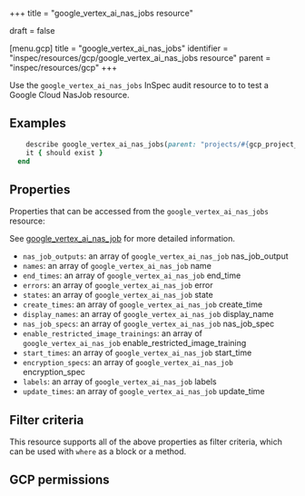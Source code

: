 +++
title = "google_vertex_ai_nas_jobs resource"

draft = false


[menu.gcp]
title = "google_vertex_ai_nas_jobs"
identifier = "inspec/resources/gcp/google_vertex_ai_nas_jobs resource"
parent = "inspec/resources/gcp"
+++

Use the `google_vertex_ai_nas_jobs` InSpec audit resource to to test a Google Cloud NasJob resource.

## Examples

```ruby
    describe google_vertex_ai_nas_jobs(parent: "projects/#{gcp_project_id}/locations/#{nas_job['region']}", region: ' value_region') do
    it { should exist }
  end
```

## Properties

Properties that can be accessed from the `google_vertex_ai_nas_jobs` resource:

See [google_vertex_ai_nas_job](google_vertex_ai_nas_job) for more detailed information.

  * `nas_job_outputs`: an array of `google_vertex_ai_nas_job` nas_job_output
  * `names`: an array of `google_vertex_ai_nas_job` name
  * `end_times`: an array of `google_vertex_ai_nas_job` end_time
  * `errors`: an array of `google_vertex_ai_nas_job` error
  * `states`: an array of `google_vertex_ai_nas_job` state
  * `create_times`: an array of `google_vertex_ai_nas_job` create_time
  * `display_names`: an array of `google_vertex_ai_nas_job` display_name
  * `nas_job_specs`: an array of `google_vertex_ai_nas_job` nas_job_spec
  * `enable_restricted_image_trainings`: an array of `google_vertex_ai_nas_job` enable_restricted_image_training
  * `start_times`: an array of `google_vertex_ai_nas_job` start_time
  * `encryption_specs`: an array of `google_vertex_ai_nas_job` encryption_spec
  * `labels`: an array of `google_vertex_ai_nas_job` labels
  * `update_times`: an array of `google_vertex_ai_nas_job` update_time

## Filter criteria

This resource supports all of the above properties as filter criteria, which can be used
with `where` as a block or a method.

## GCP permissions
